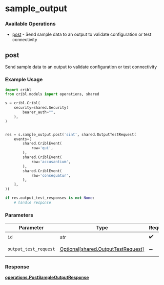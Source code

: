 # sample_output

### Available Operations

* [post](#post) - Send sample data to an output to validate configuration or test connectivity

## post

Send sample data to an output to validate configuration or test connectivity

### Example Usage

```python
import cribl
from cribl.models import operations, shared

s = cribl.Cribl(
    security=shared.Security(
        bearer_auth="",
    ),
)


res = s.sample_output.post('sint', shared.OutputTestRequest(
    events=[
        shared.CriblEvent(
            raw='qui',
        ),
        shared.CriblEvent(
            raw='accusantium',
        ),
        shared.CriblEvent(
            raw='consequatur',
        ),
    ],
))

if res.output_test_responses is not None:
    # handle response
```

### Parameters

| Parameter                                                                      | Type                                                                           | Required                                                                       | Description                                                                    |
| ------------------------------------------------------------------------------ | ------------------------------------------------------------------------------ | ------------------------------------------------------------------------------ | ------------------------------------------------------------------------------ |
| `id`                                                                           | *str*                                                                          | :heavy_check_mark:                                                             | Output Id                                                                      |
| `output_test_request`                                                          | [Optional[shared.OutputTestRequest]](../../models/shared/outputtestrequest.md) | :heavy_minus_sign:                                                             | OutputTestRequest object                                                       |


### Response

**[operations.PostSampleOutputResponse](../../models/operations/postsampleoutputresponse.md)**

